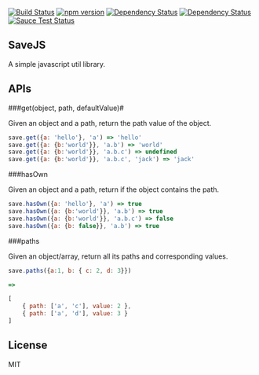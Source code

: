 [![Build Status](https://travis-ci.org/ssnau/savejs.svg)](https://travis-ci.org/ssnau/savejs)
[![npm version](https://badge.fury.io/js/savejs.svg)](http://badge.fury.io/js/savejs)
[![Dependency Status](https://david-dm.org/ssnau/savejs.svg)](https://david-dm.org/ssnau/savejs.svg)
[![Dependency Status](https://david-dm.org/ssnau/savejs.svg)](https://david-dm.org/ssnau/savejs.svg)
[![Sauce Test Status](https://saucelabs.com/browser-matrix/ssnau.svg)](https://saucelabs.com/u/ssnau)


SaveJS
-------

A simple javascript util library.


APIs
-----

###get(object, path, defaultValue)#

Given an object and a path, return the path value of the object.
```javascript
save.get({a: 'hello'}, 'a') => 'hello'
save.get({a: {b:'world'}}, 'a.b') => 'world'
save.get({a: {b:'world'}}, 'a.b.c') => undefined
save.get({a: {b:'world'}}, 'a.b.c', 'jack') => 'jack'
```

###hasOwn

Given an object and a path, return if the object contains the path.

```javascript
save.hasOwn({a: 'hello'}, 'a') => true
save.hasOwn({a: {b:'world'}}, 'a.b') => true
save.hasOwn({a: {b:'world'}}, 'a.b.c') => false
save.hasOwn({a: {b: false}}, 'a.b') => true

```

###paths

Given an object/array, return all its paths and corresponding values.

```javascript
save.paths({a:1, b: { c: 2, d: 3}})

=>

[
    { path: ['a', 'c'], value: 2 },
    { path: ['a', 'd'], value: 3 }
]

```

License
----
MIT
